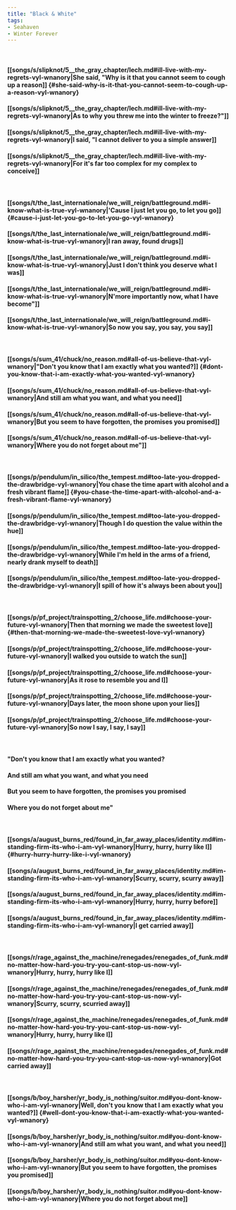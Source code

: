 ```yaml
---
title: "Black & White"
tags:
- Seahaven
- Winter Forever
---
```

&nbsp;
#### [[songs/s/slipknot/5__the_gray_chapter/lech.md#ill-live-with-my-regrets-vyl-wnanory|She said, "Why is it that you cannot seem to cough up a reason]] {#she-said-why-is-it-that-you-cannot-seem-to-cough-up-a-reason-vyl-wnanory}
#### [[songs/s/slipknot/5__the_gray_chapter/lech.md#ill-live-with-my-regrets-vyl-wnanory|As to why you threw me into the winter to freeze?"]]
#### [[songs/s/slipknot/5__the_gray_chapter/lech.md#ill-live-with-my-regrets-vyl-wnanory|I said, "I cannot deliver to you a simple answer]]
#### [[songs/s/slipknot/5__the_gray_chapter/lech.md#ill-live-with-my-regrets-vyl-wnanory|For it's far too complex for my complex to conceive]]
&nbsp;
#### [[songs/t/the_last_internationale/we_will_reign/battleground.md#i-know-what-is-true-vyl-wnanory|'Cause I just let you go, to let you go]] {#cause-i-just-let-you-go-to-let-you-go-vyl-wnanory}
#### [[songs/t/the_last_internationale/we_will_reign/battleground.md#i-know-what-is-true-vyl-wnanory|I ran away, found drugs]]
#### [[songs/t/the_last_internationale/we_will_reign/battleground.md#i-know-what-is-true-vyl-wnanory|Just I don't think you deserve what I was]]
#### [[songs/t/the_last_internationale/we_will_reign/battleground.md#i-know-what-is-true-vyl-wnanory|N'more importantly now, what I have become"]]
#### [[songs/t/the_last_internationale/we_will_reign/battleground.md#i-know-what-is-true-vyl-wnanory|So now you say, you say, you say]]
&nbsp;
#### [[songs/s/sum_41/chuck/no_reason.md#all-of-us-believe-that-vyl-wnanory|"Don't you know that I am exactly what you wanted?]] {#dont-you-know-that-i-am-exactly-what-you-wanted-vyl-wnanory}
#### [[songs/s/sum_41/chuck/no_reason.md#all-of-us-believe-that-vyl-wnanory|And still am what you want, and what you need]]
#### [[songs/s/sum_41/chuck/no_reason.md#all-of-us-believe-that-vyl-wnanory|But you seem to have forgotten, the promises you promised]]
#### [[songs/s/sum_41/chuck/no_reason.md#all-of-us-believe-that-vyl-wnanory|Where you do not forget about me"]]
&nbsp;
#### [[songs/p/pendulum/in_silico/the_tempest.md#too-late-you-dropped-the-drawbridge-vyl-wnanory|You chase the time apart with alcohol and a fresh vibrant flame]] {#you-chase-the-time-apart-with-alcohol-and-a-fresh-vibrant-flame-vyl-wnanory}
#### [[songs/p/pendulum/in_silico/the_tempest.md#too-late-you-dropped-the-drawbridge-vyl-wnanory|Though I do question the value within the hue]]
#### [[songs/p/pendulum/in_silico/the_tempest.md#too-late-you-dropped-the-drawbridge-vyl-wnanory|While I'm held in the arms of a friend, nearly drank myself to death]]
#### [[songs/p/pendulum/in_silico/the_tempest.md#too-late-you-dropped-the-drawbridge-vyl-wnanory|I spill of how it's always been about you]]
&nbsp;
#### [[songs/p/pf_project/trainspotting_2/choose_life.md#choose-your-future-vyl-wnanory|Then that morning we made the sweetest love]] {#then-that-morning-we-made-the-sweetest-love-vyl-wnanory}
#### [[songs/p/pf_project/trainspotting_2/choose_life.md#choose-your-future-vyl-wnanory|I walked you outside to watch the sun]]
#### [[songs/p/pf_project/trainspotting_2/choose_life.md#choose-your-future-vyl-wnanory|As it rose to resemble you and I]]
#### [[songs/p/pf_project/trainspotting_2/choose_life.md#choose-your-future-vyl-wnanory|Days later, the moon shone upon your lies]]
#### [[songs/p/pf_project/trainspotting_2/choose_life.md#choose-your-future-vyl-wnanory|So now I say, I say, I say]]
&nbsp;
#### "Don't you know that I am exactly what you wanted?
#### And still am what you want, and what you need
#### But you seem to have forgotten, the promises you promised
#### Where you do not forget about me"
&nbsp;
#### [[songs/a/august_burns_red/found_in_far_away_places/identity.md#im-standing-firm-its-who-i-am-vyl-wnanory|Hurry, hurry, hurry like I]] {#hurry-hurry-hurry-like-i-vyl-wnanory}
#### [[songs/a/august_burns_red/found_in_far_away_places/identity.md#im-standing-firm-its-who-i-am-vyl-wnanory|Scurry, scurry, scurry away]]
#### [[songs/a/august_burns_red/found_in_far_away_places/identity.md#im-standing-firm-its-who-i-am-vyl-wnanory|Hurry, hurry, hurry before]]
#### [[songs/a/august_burns_red/found_in_far_away_places/identity.md#im-standing-firm-its-who-i-am-vyl-wnanory|I get carried away]]
&nbsp;
#### [[songs/r/rage_against_the_machine/renegades/renegades_of_funk.md#no-matter-how-hard-you-try-you-cant-stop-us-now-vyl-wnanory|Hurry, hurry, hurry like I]]
#### [[songs/r/rage_against_the_machine/renegades/renegades_of_funk.md#no-matter-how-hard-you-try-you-cant-stop-us-now-vyl-wnanory|Scurry, scurry, scurried away]]
#### [[songs/r/rage_against_the_machine/renegades/renegades_of_funk.md#no-matter-how-hard-you-try-you-cant-stop-us-now-vyl-wnanory|Hurry, hurry, hurry like I]]
#### [[songs/r/rage_against_the_machine/renegades/renegades_of_funk.md#no-matter-how-hard-you-try-you-cant-stop-us-now-vyl-wnanory|Got carried away]]
&nbsp;
#### [[songs/b/boy_harsher/yr_body_is_nothing/suitor.md#you-dont-know-who-i-am-vyl-wnanory|Well, don't you know that I am exactly what you wanted?]] {#well-dont-you-know-that-i-am-exactly-what-you-wanted-vyl-wnanory}
#### [[songs/b/boy_harsher/yr_body_is_nothing/suitor.md#you-dont-know-who-i-am-vyl-wnanory|And still am what you want, and what you need]]
#### [[songs/b/boy_harsher/yr_body_is_nothing/suitor.md#you-dont-know-who-i-am-vyl-wnanory|But you seem to have forgotten, the promises you promised]]
#### [[songs/b/boy_harsher/yr_body_is_nothing/suitor.md#you-dont-know-who-i-am-vyl-wnanory|Where you do not forget about me]]
